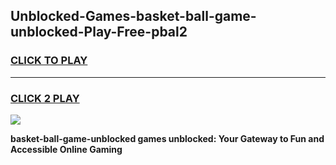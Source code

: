 
## Unblocked-Games-basket-ball-game-unblocked-Play-Free-pbal2
<h3>
<a href="https://premium76.site?title=basket-ball-game-unblocked&ref=20A">CLICK TO PLAY</a></h3>
<hr>

<h3>
<a href="https://premium76.site?title=basket-ball-game-unblocked&ref=20A">CLICK 2 PLAY</a>
  
</h3>

<a href="https://premium76.site?title=basket-ball-game-unblocked&ref=20A"><img src="https://clearcache.store/games.png"></a>


**basket-ball-game-unblocked games unblocked: Your Gateway to Fun and Accessible Online Gaming**
